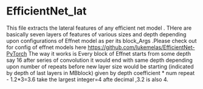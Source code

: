 # EfficientNet_lat
This file extracts the lateral features of any efficient net model . THere are basically seven layers of features  of various sizes and depth depending upon configurations of Effnet model as per its block_Args .Please check out for config of effnet models here
https://github.com/lukemelas/EfficientNet-PyTorch
The way it works is Every block of Effnet starts from some depth say 16 after series of convolution it would end with same depth  depending upon number of repeats before new layer size would be starting (indicated by depth of last layers in MBblock) given by  depth coefficient * num repeat -  1.2*3=3.6 take the largest integer=4 afte decimal ,3.2 is also 4. 
